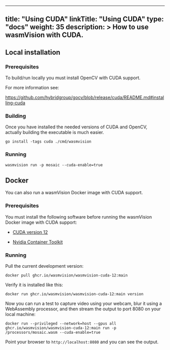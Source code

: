 
---
title: "Using CUDA"
linkTitle: "Using CUDA"
type: "docs"
weight: 35
description: >
  How to use wasmVision with CUDA.
---

## Local installation

### Prerequisites

To build/run locally you must install OpenCV with CUDA support.

For more information see:

https://github.com/hybridgroup/gocv/blob/release/cuda/README.md#installing-cuda

### Building

Once you have installed the needed versions of CUDA and OpenCV, actually building the executable is much easier.

```shell
go install -tags cuda ./cmd/wasmvision
```

### Running

```shell
wasmvision run -p mosaic --cuda-enable=true
```

## Docker

You can also run a wasmVision Docker image with CUDA support.

### Prerequisites

You must install the following software before running the wasmVision Docker image with CUDA support:

- [CUDA version 12](https://docs.nvidia.com/cuda/archive/12.6.0/cuda-installation-guide-linux/index.html)

- [Nvidia Container Toolkit](https://docs.nvidia.com/datacenter/cloud-native/container-toolkit/latest/install-guide.html) 

### Running

Pull the current development version:

```shell
docker pull ghcr.io/wasmvision/wasmvision-cuda-12:main
```

Verify it is installed like this:

```shell
docker run ghcr.io/wasmvision/wasmvision-cuda-12:main version
```

Now you can run a test to capture video using your webcam, blur it using a WebAssembly processor, and then stream the output to port 8080 on your local machine:

```shell
docker run --privileged --network=host --gpus all ghcr.io/wasmvision/wasmvision-cuda-12:main run -p /processors/mosaic.wasm --cuda-enable=true
```

Point your browser to `http://localhost:8080` and you can see the output.
